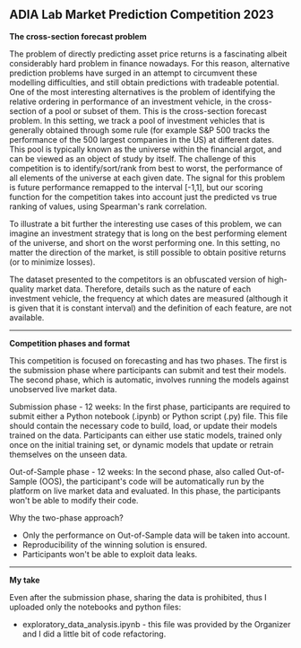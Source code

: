 ## ADIA Lab Market Prediction Competition 2023

**The cross-section forecast problem**

The problem of directly predicting asset price returns is a fascinating albeit considerably hard problem in finance nowadays. For this reason, alternative prediction problems have surged in an attempt to circumvent these modelling difficulties, and still obtain predictions with tradeable potential. One of the most interesting alternatives is the problem of identifying the relative ordering in performance of an investment vehicle, in the cross-section of a pool or subset of them. This is the cross-section forecast problem. In this setting, we track a pool of investment vehicles that is generally obtained through some rule (for example S&P 500 tracks the performance of the 500 largest companies in the US) at different dates. This pool is typically known as the universe within the financial argot, and can be viewed as an object of study by itself. The challenge of this competition is to identify/sort/rank from best to worst, the performance of all elements of the universe at each given date. The signal for this problem is future performance remapped to the interval [-1,1], but our scoring function for the competition takes into account just the predicted vs true ranking of values, using Spearman's rank correlation.

To illustrate a bit further the interesting use cases of this problem, we can imagine an investment strategy that is long on the best performing element of the universe, and short on the worst performing one. In this setting, no matter the direction of the market, is still possible to obtain positive returns (or to minimize losses).

The dataset presented to the competitors is an obfuscated version of high-quality market data. Therefore, details such as the nature of each investment vehicle, the frequency at which dates are measured (although it is given that it is constant interval) and the definition of each feature, are not available.

----


**Competition phases and format**

This competition is focused on forecasting and has two phases. The first is the submission phase where participants can submit and test their models. The second phase, which is automatic, involves running the models against unobserved live market data.

Submission phase - 12 weeks:
In the first phase, participants are required to submit either a Python notebook (.ipynb) or Python script (.py) file. This file should contain the necessary code to build, load, or update their models trained on the data. Participants can either use static models, trained only once on the initial training set, or dynamic models that update or retrain themselves on the unseen data.

Out-of-Sample phase - 12 weeks:
In the second phase, also called Out-of-Sample (OOS), the participant's code will be automatically run by the platform on live market data and evaluated. In this phase, the participants won't be able to modify their code.

Why the two-phase approach?
* Only the performance on Out-of-Sample data will be taken into account.
* Reproducibility of the winning solution is ensured.
* Participants won't be able to exploit data leaks.

----

**My take**

Even after the submission phase, sharing the data is prohibited, thus I uploaded only the notebooks and python files:

* exploratory_data_analysis.ipynb - this file was provided by the Organizer and I did a little bit of code refactoring.